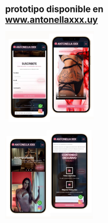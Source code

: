 # prototipo disponible en www.antonellaxxx.uy 

<img src="./public/pics/wats1.jpeg" style= "height: 300px"> <img src="./public/pics/wats2.jpeg" style= "height: 300px">
